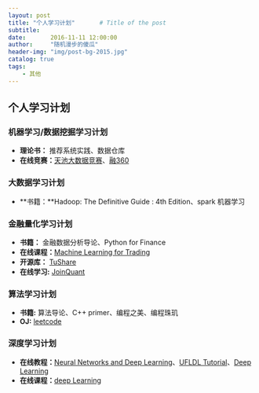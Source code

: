 ```yaml
---
layout: post
title: "个人学习计划"       # Title of the post
subtitle:
date:       2016-11-11 12:00:00
author:     "随机漫步的傻瓜"
header-img: "img/post-bg-2015.jpg"
catalog: true
tags:
    - 其他
---
```


## 个人学习计划

### 机器学习/数据挖掘学习计划
- **理论书：** 推荐系统实践、数据仓库
- **在线竞赛：**[天池大数据竞赛](https://tianchi.shuju.aliyun.com)、[融360](http://www.pkbigdata.com/common/zhzgbCmptDetails.html)

### 大数据学习计划
- **书籍：**Hadoop: The Definitive Guide : 4th Edition、spark 机器学习

### 金融量化学习计划
- **书籍：** 金融数据分析导论、Python for Finance
- **在线课程：**[Machine Learning for Trading](https://cn.udacity.com/course/machine-learning-for-trading--ud501)
- **开源库：** [TuShare](http://tushare.waditu.com)
- **在线学习:** [JoinQuant](https://www.joinquant.com)

### 算法学习计划
- **书籍:** 算法导论、C++ primer、编程之美、编程珠玑
- **OJ:** [leetcode](https://leetcode.com)

### 深度学习计划
- **在线教程：**[Neural Networks and Deep Learning](http://neuralnetworksanddeeplearning.com/)、[UFLDL Tutorial](http://ufldl.stanford.edu/wiki/index.php/UFLDL_Tutorial)、[Deep Learning](https://book.douban.com/subject/26883982/)
- **在线课程：**[deep Learning](https://www.udacity.com/course/deep-learning--ud730)
